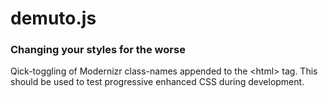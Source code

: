 # demuto.js
### Changing your styles for the worse

Qick-toggling of Modernizr class-names appended to the &lt;html&gt; tag.
This should be used to test progressive enhanced CSS during development.
